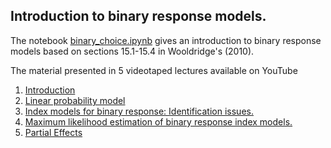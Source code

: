 ## Introduction to binary response models. 
The notebook [binary_choice.ipynb](https://github.com/bschjerning/metrics/blob/main/lectures/10_binary_response/binary_choice.ipynb) gives an introduction to binary response models based on sections 15.1-15.4 in Wooldridge's (2010). 

The material presented in 5 videotaped lectures available on YouTube

1. [Introduction](https://youtu.be/muER_OevcIs)
2. [Linear probability model](https://youtu.be/0QVbFbtNqW4)
3. [Index models for binary response: Identification issues.](https://youtu.be/WfzM5v9IVJM)
4. [Maximum likelihood estimation of binary response index models.](https://youtu.be/6Z4_DtY5Bng)
5. [Partial Effects](https://youtu.be/-T3VeZVb5P8)
